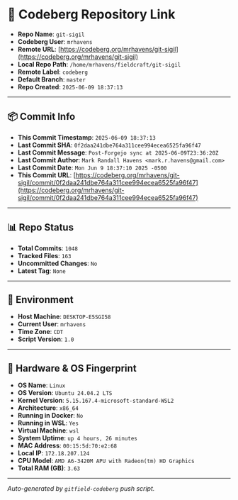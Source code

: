 # 🔗 Codeberg Repository Link

- **Repo Name**: `git-sigil`
- **Codeberg User**: `mrhavens`
- **Remote URL**: [https://codeberg.org/mrhavens/git-sigil](https://codeberg.org/mrhavens/git-sigil)
- **Local Repo Path**: `/home/mrhavens/fieldcraft/git-sigil`
- **Remote Label**: `codeberg`
- **Default Branch**: `master`
- **Repo Created**: `2025-06-09 18:37:13`

---

## 📦 Commit Info

- **This Commit Timestamp**: `2025-06-09 18:37:13`
- **Last Commit SHA**: `0f2daa241dbe764a311cee994ecea6525fa96f47`
- **Last Commit Message**: `Post-Forgejo sync at 2025-06-09T23:36:20Z`
- **Last Commit Author**: `Mark Randall Havens <mark.r.havens@gmail.com>`
- **Last Commit Date**: `Mon Jun 9 18:37:10 2025 -0500`
- **This Commit URL**: [https://codeberg.org/mrhavens/git-sigil/commit/0f2daa241dbe764a311cee994ecea6525fa96f47](https://codeberg.org/mrhavens/git-sigil/commit/0f2daa241dbe764a311cee994ecea6525fa96f47)

---

## 📊 Repo Status

- **Total Commits**: `1048`
- **Tracked Files**: `163`
- **Uncommitted Changes**: `No`
- **Latest Tag**: `None`

---

## 🧭 Environment

- **Host Machine**: `DESKTOP-E5SGI58`
- **Current User**: `mrhavens`
- **Time Zone**: `CDT`
- **Script Version**: `1.0`

---

## 🧬 Hardware & OS Fingerprint

- **OS Name**: `Linux`
- **OS Version**: `Ubuntu 24.04.2 LTS`
- **Kernel Version**: `5.15.167.4-microsoft-standard-WSL2`
- **Architecture**: `x86_64`
- **Running in Docker**: `No`
- **Running in WSL**: `Yes`
- **Virtual Machine**: `wsl`
- **System Uptime**: `up 4 hours, 26 minutes`
- **MAC Address**: `00:15:5d:70:e2:68`
- **Local IP**: `172.18.207.124`
- **CPU Model**: `AMD A6-3420M APU with Radeon(tm) HD Graphics`
- **Total RAM (GB)**: `3.63`

---

_Auto-generated by `gitfield-codeberg` push script._
